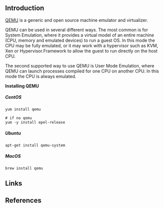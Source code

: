 ## Introduction

[QEMU](https://www.qemu.org/) is a generic and open source machine emulator and virtualizer.

QEMU can be used in several different ways. 
The most common is for System Emulation, where it provides a virtual model of an entire machine (CPU, memory and emulated devices) to run a guest OS. 
In this mode the CPU may be fully emulated, or it may work with a hypervisor such as KVM, Xen or Hypervisor.Framework to allow the guest to run directly on the host CPU.

The second supported way to use QEMU is User Mode Emulation, where QEMU can launch processes compiled for one CPU on another CPU.
In this mode the CPU is always emulated.


**Installing QEMU**


<!-- tabs:start -->

##### **CentOS**
```shell
yum install qemu

# if no qemu
yum -y install epel-release
```

##### **Ubuntu**
```shell
apt-get install qemu-system
```

##### **MacOS**

```shell
brew install qemu
```

<!-- tabs:end -->


## Links


## References

